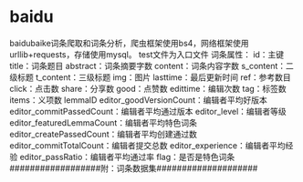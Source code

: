 # baidu
baidubaike词条爬取和词条分析，爬虫框架使用bs4，网络框架使用urllib+requests，存储使用mysql。
test文件为入口文件
词条属性：
id：主键
title：词条题目
abstract：词条摘要字数
content：词条内容字数
s_content：二级标题
t_content：三级标题
img：图片
lasttime：最后更新时间
ref：参考数目
click：点击数
share：分享数
good：点赞数
edittime：编辑次数
tag：标签数
items：义项数
lemmaID	
editor_goodVersionCount：编辑者平均好版本
editor_commitPassedCount：编辑者平均通过版本
editor_level：编辑者等级
editor_featuredLemmaCount：编辑者平均特色词条
editor_createPassedCount：编辑者平均创建通过数
editor_commitTotalCount：编辑者提交总数
editor_experience：编辑者平均经验
editor_passRatio：编辑者平均通过率
flag：是否是特色词条
##################附：词条数据集####################

